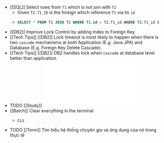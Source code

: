 - [[SQL]] Select rows from `T1` which is not join with `T2`
	- Given `T2.T1_ID` is the foreign which reference `T1` via its `id`
	- ```sql
	  SELECT * FROM T1 JOIN T2 WHERE T1.id = T2.T1_id WHERE T2.T1_id IS NULL
	  ```
- [[DB2]] Improve Lock Control by adding Index to Foreign Key.
- [[Tech Tips]] [[DB2]] Lock timeout is most likely to happen when there is two `cascade` mechanisms at both Application (E.g. Java JPA) and Database (E.g. Foreign Key Delete Cascade).
- [[Tech Tips]] [[DB2]] DB2 handles lock when `cascade` at database level better than application.
- TODO [[Study]] ![OCP Java SE 11 Exam Guide (1z0-815).pdf](../assets/OCP_Java_SE_11_Exam_Guide_(1z0-815)_1668742072475_0.pdf)
- [[Batch]] Clear everything in the terminal
	- ```batch
	  CLS
	  ```
- TODO [[Term]] Tìm hiểu hệ thống chuyên gia và ứng dụng của nó trong thực tế